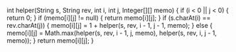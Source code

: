 int helper(String s, String rev, int i, int j, Integer[][] memo) {
if (i < 0 || j < 0) {
return 0;
}
if (memo[i][j] != null) {
return memo[i][j];
}
if (s.charAt(i) == rev.charAt(j)) {
memo[i][j] = 1 + helper(s, rev, i - 1, j - 1, memo);
} else {
memo[i][j] = Math.max(helper(s, rev, i - 1, j, memo), helper(s, rev, i, j - 1, memo));
}
return memo[i][j];
}
​